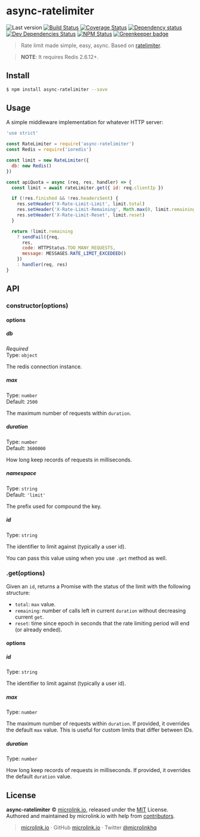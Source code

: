 # async-ratelimiter

![Last version](https://img.shields.io/github/tag/microlinkhq/async-ratelimiter.svg?style=flat-square)
[![Build Status](https://img.shields.io/travis/microlinkhq/async-ratelimiter/master.svg?style=flat-square)](https://travis-ci.org/microlinkhq/async-ratelimiter)
[![Coverage Status](https://img.shields.io/coveralls/microlinkhq/async-ratelimiter.svg?style=flat-square)](https://coveralls.io/github/microlinkhq/async-ratelimiter)
[![Dependency status](https://img.shields.io/david/microlinkhq/async-ratelimiter.svg?style=flat-square)](https://david-dm.org/microlinkhq/async-ratelimiter)
[![Dev Dependencies Status](https://img.shields.io/david/dev/microlinkhq/async-ratelimiter.svg?style=flat-square)](https://david-dm.org/microlinkhq/async-ratelimiter#info=devDependencies)
[![NPM Status](https://img.shields.io/npm/dm/async-ratelimiter.svg?style=flat-square)](https://www.npmjs.org/package/async-ratelimiter) [![Greenkeeper badge](https://badges.greenkeeper.io/microlinkhq/async-ratelimiter.svg)](https://greenkeeper.io/)

> Rate limit made simple, easy, async. Based on [ratelimiter](https://github.com/tj/node-ratelimiter).

> **NOTE**: It requires Redis 2.6.12+.

## Install

```bash
$ npm install async-ratelimiter --save
```

## Usage

A simple middleware implementation for whatever HTTP server:

```js
'use strict'

const RateLimiter = require('async-ratelimiter')
const Redis = require('ioredis')

const limit = new RateLimiter({
  db: new Redis()
})

const apiQuota = async (req, res, handler) => {
  const limit = await rateLimiter.get({ id: req.clientIp })

  if (!res.finished && !res.headersSent) {
    res.setHeader('X-Rate-Limit-Limit', limit.total)
    res.setHeader('X-Rate-Limit-Remaining', Math.max(0, limit.remaining - 1))
    res.setHeader('X-Rate-Limit-Reset', limit.reset)
  }

  return !limit.remaining
    ? sendFail({req,
      res,
      code: HTTPStatus.TOO_MANY_REQUESTS,
      message: MESSAGES.RATE_LIMIT_EXCEDEED()
    })
    : handler(req, res)
}
```

## API

### constructor(options)

#### options

##### db

*Required*<br>
Type: `object`

The redis connection instance.

##### max

Type: `number`<br>
Default: `2500`

The maximum number of requests within `duration`.

##### duration

Type: `number`<br>
Default: `3600000`

How long keep records of requests in milliseconds.

##### namespace

Type: `string`<br>
Default: `'limit'`

The prefix used for compound the key.

##### id

Type: `string`

The identifier to limit against (typically a user id).

You can pass this value using when you use `.get` method as well.

### .get(options)

Given an `id`, returns a Promise with the status of the limit with the following structure:
  - `total`: `max` value.
  - `remaining`: number of calls left in current `duration` without decreasing current `get`.
  - `reset`: time since epoch in seconds that the rate limiting period will end (or already ended).

#### options

##### id

Type: `string`

The identifier to limit against (typically a user id).

##### max

Type: `number`

The maximum number of requests within `duration`. If provided, it overrides the default `max` value. This is useful for custom limits that differ between IDs.

##### duration

Type: `number`

How long keep records of requests in milliseconds. If provided, it overrides the default `duration` value.


## License

**async-ratelimiter** © [microlink.io](https://microlink.io), released under the [MIT](https://github.com/microlinkhq/async-ratelimiter/blob/master/LICENSE.md) License.<br>
Authored and maintained by microlink.io with help from [contributors](https://github.com/microlinkhq/async-ratelimiter/contributors).

> [microlink.io](https://microlink.io) · GitHub [microlink.io](https://github.com/microlinkhq) · Twitter [@microlinkhq](https://twitter.com/microlinkhq)
